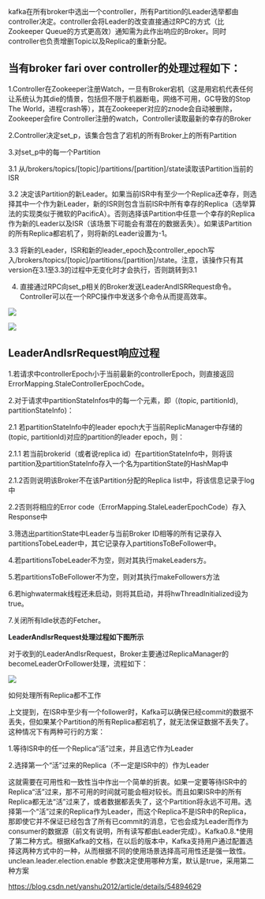 kafka在所有broker中选出一个controller，所有Partition的Leader选举都由controller决定。controller会将Leader的改变直接通过RPC的方式（比Zookeeper Queue的方式更高效）通知需为此作出响应的Broker。同时controller也负责增删Topic以及Replica的重新分配。

## 当有broker fari over controller的处理过程如下：

1.Controller在Zookeeper注册Watch，一旦有Broker宕机（这是用宕机代表任何让系统认为其die的情景，包括但不限于机器断电，网络不可用，GC导致的Stop The World，进程crash等），其在Zookeeper对应的znode会自动被删除，Zookeeper会fire Controller注册的watch，Controller读取最新的幸存的Broker

2.Controller决定set_p，该集合包含了宕机的所有Broker上的所有Partition

3.对set_p中的每一个Partition

3.1 从/brokers/topics/[topic]/partitions/[partition]/state读取该Partition当前的ISR

3.2 决定该Partition的新Leader。如果当前ISR中有至少一个Replica还幸存，则选择其中一个作为新Leader，新的ISR则包含当前ISR中所有幸存的Replica（选举算法的实现类似于微软的PacificA）。否则选择该Partition中任意一个幸存的Replica作为新的Leader以及ISR（该场景下可能会有潜在的数据丢失）。如果该Partition的所有Replica都宕机了，则将新的Leader设置为-1。

3.3 将新的Leader，ISR和新的leader_epoch及controller_epoch写入/brokers/topics/[topic]/partitions/[partition]/state。注意，该操作只有其version在3.1至3.3的过程中无变化时才会执行，否则跳转到3.1

4. 直接通过RPC向set_p相关的Broker发送LeaderAndISRRequest命令。Controller可以在一个RPC操作中发送多个命令从而提高效率。

![](https://img-blog.csdn.net/20170206170752879?watermark/2/text/aHR0cDovL2Jsb2cuY3Nkbi5uZXQveWFuc2h1MjAxMg==/font/5a6L5L2T/fontsize/400/fill/I0JBQkFCMA==/dissolve/70/gravity/Center)

![](https://img-blog.csdn.net/20170206170906738?watermark/2/text/aHR0cDovL2Jsb2cuY3Nkbi5uZXQveWFuc2h1MjAxMg==/font/5a6L5L2T/fontsize/400/fill/I0JBQkFCMA==/dissolve/70/gravity/Center)

## LeaderAndIsrRequest响应过程

1.若请求中controllerEpoch小于当前最新的controllerEpoch，则直接返回ErrorMapping.StaleControllerEpochCode。

2.对于请求中partitionStateInfos中的每一个元素，即（(topic, partitionId), partitionStateInfo)：

  2.1 若partitionStateInfo中的leader epoch大于当前ReplicManager中存储的(topic, partitionId)对应的partition的leader epoch，则：

  2.1.1 若当前brokerid（或者说replica id）在partitionStateInfo中，则将该partition及partitionStateInfo存入一个名为partitionState的HashMap中

  2.1.2否则说明该Broker不在该Partition分配的Replica list中，将该信息记录于log中

2.2否则将相应的Error code（ErrorMapping.StaleLeaderEpochCode）存入Response中

3.筛选出partitionState中Leader与当前Broker ID相等的所有记录存入partitionsTobeLeader中，其它记录存入partitionsToBeFollower中。

4.若partitionsTobeLeader不为空，则对其执行makeLeaders方。

5.若partitionsToBeFollower不为空，则对其执行makeFollowers方法

6.若highwatermak线程还未启动，则将其启动，并将hwThreadInitialized设为true。

7.关闭所有Idle状态的Fetcher。

**LeaderAndIsrRequest处理过程如下图所示**

对于收到的LeaderAndIsrRequest，Broker主要通过ReplicaManager的becomeLeaderOrFollower处理，流程如下：

![](https://img-blog.csdn.net/20170206171046551?watermark/2/text/aHR0cDovL2Jsb2cuY3Nkbi5uZXQveWFuc2h1MjAxMg==/font/5a6L5L2T/fontsize/400/fill/I0JBQkFCMA==/dissolve/70/gravity/Center)

如何处理所有Replica都不工作

上文提到，在ISR中至少有一个follower时，Kafka可以确保已经commit的数据不丢失，但如果某个Partition的所有Replica都宕机了，就无法保证数据不丢失了。这种情况下有两种可行的方案：

1.等待ISR中的任一个Replica“活”过来，并且选它作为Leader

2.选择第一个“活”过来的Replica（不一定是ISR中的）作为Leader

这就需要在可用性和一致性当中作出一个简单的折衷。如果一定要等待ISR中的Replica“活”过来，那不可用的时间就可能会相对较长。而且如果ISR中的所有Replica都无法“活”过来了，或者数据都丢失了，这个Partition将永远不可用。选择第一个“活”过来的Replica作为Leader，而这个Replica不是ISR中的Replica，那即使它并不保证已经包含了所有已commit的消息，它也会成为Leader而作为consumer的数据源（前文有说明，所有读写都由Leader完成）。Kafka0.8.*使用了第二种方式。根据Kafka的文档，在以后的版本中，Kafka支持用户通过配置选择这两种方式中的一种，从而根据不同的使用场景选择高可用性还是强一致性。 unclean.leader.election.enable 参数决定使用哪种方案，默认是true，采用第二种方案

https://blog.csdn.net/yanshu2012/article/details/54894629